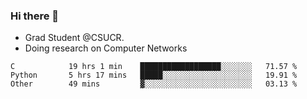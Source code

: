 ### Hi there 👋
- Grad Student @CSUCR. 
- Doing research on Computer Networks
<!--START_SECTION:waka-->

```text
C            19 hrs 1 min    ██████████████████░░░░░░░   71.57 %
Python       5 hrs 17 mins   █████░░░░░░░░░░░░░░░░░░░░   19.91 %
Other        49 mins         ▓░░░░░░░░░░░░░░░░░░░░░░░░   03.13 %
```

<!--END_SECTION:waka-->
<!--
**jluo117/jluo117** is a ✨ _special_ ✨ repository because its `README.md` (this file) appears on your GitHub profile.

Here are some ideas to get you started:

- 🔭 I’m currently working on ...
- 🌱 I’m currently learning ...
- 👯 I’m looking to collaborate on ...
- 🤔 I’m looking for help with ...
- 💬 Ask me about ...
- 📫 How to reach me: ...
- 😄 Pronouns: ...
- ⚡ Fun fact: ...
-->
